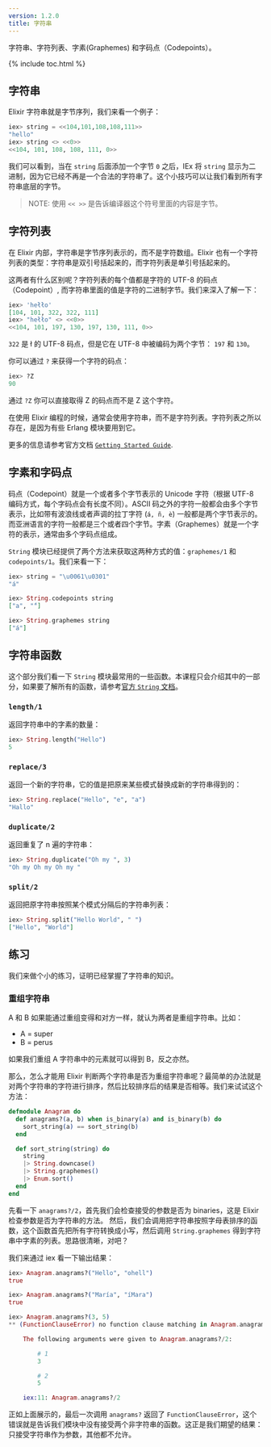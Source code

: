 ```yaml
---
version: 1.2.0
title: 字符串
---
```


字符串、字符列表、字素(Graphemes) 和字码点（Codepoints）。

{% include toc.html %}

## 字符串

Elixir 字符串就是字节序列，我们来看一个例子：

```elixir
iex> string = <<104,101,108,108,111>>
"hello"
iex> string <> <<0>>
<<104, 101, 108, 108, 111, 0>>
```

我们可以看到，当在 `string` 后面添加一个字节 `0` 之后，IEx 将 `string` 显示为二进制，因为它已经不再是一个合法的字符串了。这个小技巧可以让我们看到所有字符串底层的字节。

>NOTE: 使用 `<< >>` 是告诉编译器这个符号里面的内容是字节。

## 字符列表

在 Elixir 内部，字符串是字节序列表示的，而不是字符数组。Elixir 也有一个字符列表的类型：字符串是双引号括起来的，而字符列表是单引号括起来的。

这两者有什么区别呢？字符列表的每个值都是字符的 UTF-8 的码点（Codepoint）, 而字符串里面的值是字符的二进制字节。我们来深入了解一下：


```elixir
iex> 'hełło'
[104, 101, 322, 322, 111]
iex> "hełło" <> <<0>>
<<104, 101, 197, 130, 197, 130, 111, 0>>
```

`322` 是 ł 的 UTF-8 码点，但是它在 UTF-8 中被编码为两个字节： `197` 和 `130`。

你可以通过 `?` 来获得一个字符的码点：

```elixir
iex> ?Z
90
```

通过 `?Z` 你可以直接取得 Z 的码点而不是 Z 这个字符。

在使用 Elixir 编程的时候，通常会使用字符串，而不是字符列表。字符列表之所以存在，是因为有些 Erlang 模块要用到它。

更多的信息请参考官方文档 [`Getting Started Guide`](http://elixir-lang.org/getting-started/binaries-strings-and-char-lists.html).

## 字素和字码点

码点（Codepoint）就是一个或者多个字节表示的 Unicode 字符（根据 UTF-8 编码方式，每个字码点会有长度不同）。ASCII 码之外的字符一般都会由多个字节表示，比如带有波浪线或者声调的拉丁字符 (`á, ñ, è`) 一般都是两个字节表示的。而亚洲语言的字符一般都是三个或者四个字节。字素（Graphemes）就是一个字符的表示，通常由多个字码点组成。

`String` 模块已经提供了两个方法来获取这两种方式的值：`graphemes/1` 和 `codepoints/1`。我们来看一下：

```elixir
iex> string = "\u0061\u0301"
"á"

iex> String.codepoints string
["a", "́"]

iex> String.graphemes string
["á"]
```

## 字符串函数

这个部分我们看一下 `String` 模块最常用的一些函数。本课程只会介绍其中的一部分，如果要了解所有的函数，请参考[官方 `String` 文档](https://hexdocs.pm/elixir/String.html)。

### `length/1`

返回字符串中的字素的数量：

```elixir
iex> String.length("Hello")
5
```

### `replace/3`

返回一个新的字符串，它的值是把原来某些模式替换成新的字符串得到的：

```elixir
iex> String.replace("Hello", "e", "a")
"Hallo"
```

### `duplicate/2`

返回重复了 n 遍的字符串：

```elixir
iex> String.duplicate("Oh my ", 3)
"Oh my Oh my Oh my "
```

### `split/2`

返回把原字符串按照某个模式分隔后的字符串列表：

```elixir
iex> String.split("Hello World", " ")
["Hello", "World"]
```

## 练习

我们来做个小的练习，证明已经掌握了字符串的知识。

### 重组字符串

A 和 B 如果能通过重组变得和对方一样，就认为两者是重组字符串。比如：

+ A = super
+ B = perus

如果我们重组 A 字符串中的元素就可以得到 B，反之亦然。

那么，怎么才能用 Elixir 判断两个字符串是否为重组字符串呢？最简单的办法就是对两个字符串的字符进行排序，然后比较排序后的结果是否相等。我们来试试这个方法：

```elixir
defmodule Anagram do
  def anagrams?(a, b) when is_binary(a) and is_binary(b) do
    sort_string(a) == sort_string(b)
  end

  def sort_string(string) do
    string
    |> String.downcase()
    |> String.graphemes()
    |> Enum.sort()
  end
end
```

先看一下 `anagrams?/2`，首先我们会检查接受的参数是否为 binaries，这是 Elixir 检查参数是否为字符串的方法。
然后，我们会调用把字符串按照字母表排序的函数，这个函数首先把所有字符转换成小写，然后调用 `String.graphemes` 得到字符串中字素的列表。思路很清晰，对吧？

我们来通过 iex 看一下输出结果：

```elixir
iex> Anagram.anagrams?("Hello", "ohell")
true

iex> Anagram.anagrams?("María", "íMara")
true

iex> Anagram.anagrams?(3, 5)
** (FunctionClauseError) no function clause matching in Anagram.anagrams?/2

    The following arguments were given to Anagram.anagrams?/2:

        # 1
        3

        # 2
        5

    iex:11: Anagram.anagrams?/2
```

正如上面展示的，最后一次调用 `anagrams?` 返回了 `FunctionClauseError`，这个错误就是告诉我们模块中没有接受两个非字符串的函数。这正是我们期望的结果：只接受字符串作为参数，其他都不允许。
